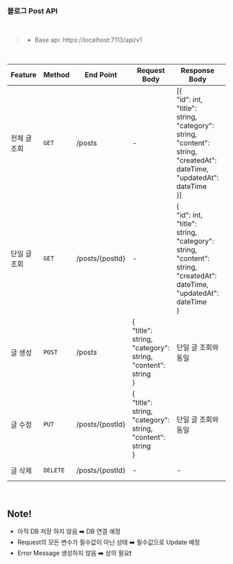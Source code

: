 ### 블로그 Post API
</br>

> - Base api: https://localhost:7113/api/v1
> 

</br>

|Feature|Method|End Point|Request Body|Response Body|Status Code|
|---|---|---|---|---|---|
|전체 글 조회|`GET`|/posts|-|[{<br/>"id": int,<br/>"title": string,<br/>"category": string,<br/>"content": string,<br/>"createdAt": dateTime,</br>"updatedAt": dateTime</br>}]|200 Success|
|단일 글 조회|`GET`|/posts/{postId}|-|{<br/>"id": int,<br/>"title": string,<br/>"category": string,<br/>"content": string,<br/>"createdAt": dateTime,</br>"updatedAt": dateTime</br>}|200 Success|
|글 생성|`POST`|/posts|{<br/>"title": string,<br/>"category": string,<br/>"content": string<br/>}|단일 글 조회와 동일|200 Success|
|글 수정|`PUT`|/posts/{postId}|{<br/>"title": string,<br/>"category": string,<br/>"content": string<br/>}|단일 글 조회와 동일|200 Success|
|글 삭제|`DELETE`|/posts/{postId}|-|-|204 NoContent|

<br/>

## Note!
- 아직 DB 저장 하지 않음 ➡️ DB 연결 예정 
- Request의 모든 변수가 필수값이 아닌 상태 ➡️ 필수값으로 Update 예정
- Error Message 생성하지 않음 ➡️ 상의 필요❗

